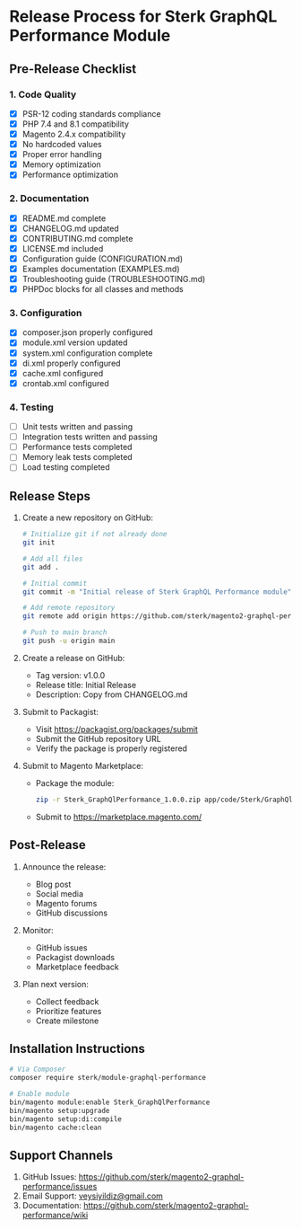 # Release Process for Sterk GraphQL Performance Module

## Pre-Release Checklist

### 1. Code Quality
- [x] PSR-12 coding standards compliance
- [x] PHP 7.4 and 8.1 compatibility
- [x] Magento 2.4.x compatibility
- [x] No hardcoded values
- [x] Proper error handling
- [x] Memory optimization
- [x] Performance optimization

### 2. Documentation
- [x] README.md complete
- [x] CHANGELOG.md updated
- [x] CONTRIBUTING.md complete
- [x] LICENSE.md included
- [x] Configuration guide (CONFIGURATION.md)
- [x] Examples documentation (EXAMPLES.md)
- [x] Troubleshooting guide (TROUBLESHOOTING.md)
- [x] PHPDoc blocks for all classes and methods

### 3. Configuration
- [x] composer.json properly configured
- [x] module.xml version updated
- [x] system.xml configuration complete
- [x] di.xml properly configured
- [x] cache.xml configured
- [x] crontab.xml configured

### 4. Testing
- [ ] Unit tests written and passing
- [ ] Integration tests written and passing
- [ ] Performance tests completed
- [ ] Memory leak tests completed
- [ ] Load testing completed

## Release Steps

1. Create a new repository on GitHub:
   ```bash
   # Initialize git if not already done
   git init
   
   # Add all files
   git add .
   
   # Initial commit
   git commit -m "Initial release of Sterk GraphQL Performance module"
   
   # Add remote repository
   git remote add origin https://github.com/sterk/magento2-graphql-performance.git
   
   # Push to main branch
   git push -u origin main
   ```

2. Create a release on GitHub:
   - Tag version: v1.0.0
   - Release title: Initial Release
   - Description: Copy from CHANGELOG.md

3. Submit to Packagist:
   - Visit https://packagist.org/packages/submit
   - Submit the GitHub repository URL
   - Verify the package is properly registered

4. Submit to Magento Marketplace:
   - Package the module:
     ```bash
     zip -r Sterk_GraphQlPerformance_1.0.0.zip app/code/Sterk/GraphQlPerformance
     ```
   - Submit to https://marketplace.magento.com/

## Post-Release

1. Announce the release:
   - Blog post
   - Social media
   - Magento forums
   - GitHub discussions

2. Monitor:
   - GitHub issues
   - Packagist downloads
   - Marketplace feedback

3. Plan next version:
   - Collect feedback
   - Prioritize features
   - Create milestone

## Installation Instructions

```bash
# Via Composer
composer require sterk/module-graphql-performance

# Enable module
bin/magento module:enable Sterk_GraphQlPerformance
bin/magento setup:upgrade
bin/magento setup:di:compile
bin/magento cache:clean
```

## Support Channels

1. GitHub Issues: https://github.com/sterk/magento2-graphql-performance/issues
2. Email Support: veysiyildiz@gmail.com
3. Documentation: https://github.com/sterk/magento2-graphql-performance/wiki
